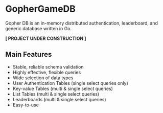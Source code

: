 # GopherGameDB
Gopher DB is an in-memory distributed authentication, leaderboard, and generic database written in Go.

**[ PROJECT UNDER CONSTRUCTION ]**

## Main Features
  - Stable, reliable schema validation
  - Highly effective, flexible queries
  - Wide selection of data types
  - User Authentication Tables (single select queries only)
  - Key-value Tables (multi & single select queries)
  - List Tables (multi & single select queries)
  - Leaderboards (multi & single select queries)
  - Easy-to-use

